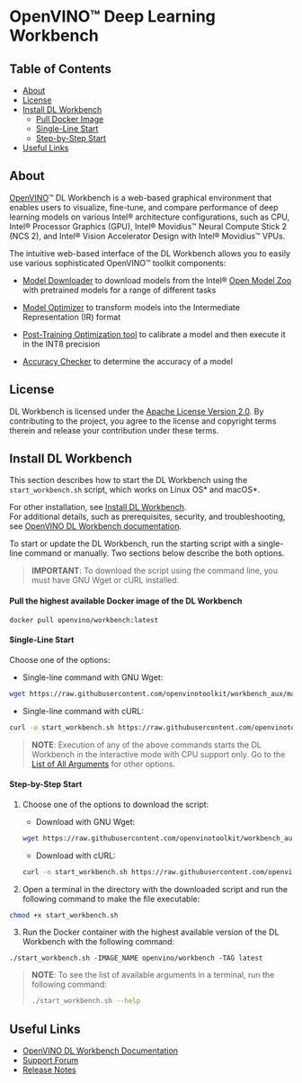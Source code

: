 # OpenVINO™ Deep Learning Workbench

## Table of Contents

- [About](#about)
- [License](#license)
- [Install DL Workbench](#install)
    - [Pull Docker Image](#pull)
    - [Single-Line Start](#single-line-start)
    - [Step-by-Step Start](#manual-start)
- [Useful Links](#links)

## <a id="about">About</a>

[OpenVINO](https://github.com/openvinotoolkit/openvino)™ DL Workbench is a web-based
graphical environment that enables users to visualize, fine-tune, and compare performance of deep
learning models on various Intel® architecture configurations, such as CPU, Intel® Processor
Graphics (GPU), Intel® Movidius™ Neural Compute Stick 2 (NCS 2), and Intel® Vision Accelerator
Design with Intel® Movidius™ VPUs.

The intuitive web-based interface of the DL Workbench allows you to easily use various sophisticated OpenVINO™ toolkit components:

* [Model Downloader](https://docs.openvinotoolkit.org/latest/_tools_downloader_README.html) to
    download models from the Intel® 
    [Open Model Zoo](https://docs.openvinotoolkit.org/latest/_models_intel_index.html) with pretrained 
    models for a range of different tasks

* [Model Optimizer](https://docs.openvinotoolkit.org/latest/_docs_MO_DG_Deep_Learning_Model_Optimizer_DevGuide.html)
    to transform models into the Intermediate Representation (IR) format

* [Post-Training Optimization tool](https://docs.openvinotoolkit.org/latest/_README.html) to
  calibrate a model and then execute it in the INT8 precision

* [Accuracy Checker](https://docs.openvinotoolkit.org/latest/_tools_accuracy_checker_README.html) to
  determine the accuracy of a model

## <a id="license">License</a>

DL Workbench is licensed under the [Apache License Version 2.0](LICENSE). By contributing to the
project, you agree to the license and copyright terms therein and release your contribution under
these terms.

## <a id="install">Install DL Workbench</a>

This section describes how to start the DL Workbench using the `start_workbench.sh` script, which
works on Linux OS\* and macOS\*.

For other installation, see [Install DL Workbench](./docs/Install_DL_Workbench.md).        
For additional details, such as prerequisites, security, and troubleshooting, see 
[OpenVINO DL Workbench documentation](https://docs.openvinotoolkit.org/latest/_docs_Workbench_DG_Introduction.html).

To start or update the DL Workbench, run the starting script with a single-line command or manually.
Two sections below describe the both options.

> **IMPORTANT**: To download the script using the command line, you must have GNU Wget or cURL installed.

#### <a id="pull">Pull the highest available Docker image of the DL Workbench</a>

`docker pull openvino/workbench:latest`

#### <a id="single-line-start">Single-Line Start</a>

Choose one of the options:
* Single-line command with GNU Wget:
```bash
wget https://raw.githubusercontent.com/openvinotoolkit/workbench_aux/master/start_workbench.sh && bash start_workbench.sh -IMAGE_NAME openvino/workbench -TAG latest
```

* Single-line command with cURL:
```bash
curl -o start_workbench.sh https://raw.githubusercontent.com/openvinotoolkit/workbench_aux/master/start_workbench.sh && bash start_workbench.sh -IMAGE_NAME openvino/workbench -TAG latest
```

> **NOTE**: Execution of any of the above commands starts the DL Workbench in the interactive mode
> with CPU support only. Go to the [List of All Arguments](./docs/Install_DL_Workbench.md#args) for other options.

#### <a id="manual-start">Step-by-Step Start</a>

1. Choose one of the options to download the script:
   * Download with GNU Wget:
   ```bash
   wget https://raw.githubusercontent.com/openvinotoolkit/workbench_aux/master/start_workbench.sh
   ```
   * Download with cURL:
   ```bash
   curl -o start_workbench.sh https://raw.githubusercontent.com/openvinotoolkit/workbench_aux/master/start_workbench.sh
   ```

2. Open a terminal in the directory with the downloaded script and run the following command to make
   the file executable:
```bash
chmod +x start_workbench.sh
```

3. Run the Docker container with the highest available version of the DL Workbench with the
   following command: 
```
./start_workbench.sh -IMAGE_NAME openvino/workbench -TAG latest
```

> **NOTE**: To see the list of available arguments in a terminal, run the following command:
> ```bash
> ./start_workbench.sh --help
> ```

## <a id="links">Useful Links</a>

* [OpenVINO DL Workbench Documentation](https://docs.openvinotoolkit.org/latest/_docs_Workbench_DG_Introduction.html)
* [Support Forum](https://software.intel.com/en-us/forums/intel-distribution-of-openvino-toolkit)
* [Release Notes](https://software.intel.com/content/www/us/en/develop/articles/openvino-relnotes.html#inpage-nav-2-7)
